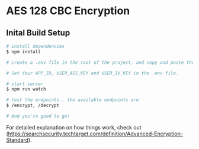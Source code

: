 # AES 128 CBC Encryption

## Inital Build Setup

```bash
# install dependencies
$ npm install

# create a .env file in the root of the project, and copy and paste the contents of .env.example into it and save it.

# Set Your APP_ID, USER_AES_KEY and USER_IV_KEY in the .env file.

# start server
$ npm run watch

# test the endpoints.. the available endpoints are
$ /encrypt, /decrypt

# And you're good to go!
```

For detailed explanation on how things work, check out (https://searchsecurity.techtarget.com/definition/Advanced-Encryption-Standard).
